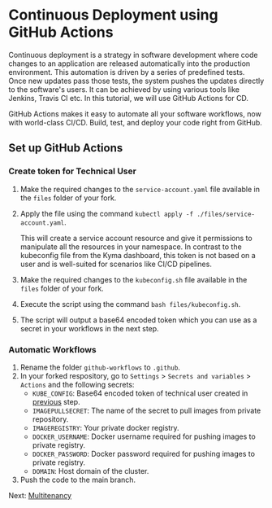 # Continuous Deployment using GitHub Actions

Continuous deployment is a strategy in software development where code changes to an application are released automatically into the production environment. This automation is driven by a series of predefined tests. Once new updates pass those tests, the system pushes the updates directly to the software's users. It can be achieved by using various tools like Jenkins, Travis CI etc. In this tutorial, we will use GitHub Actions for CD.

GitHub Actions makes it easy to automate all your software workflows, now with world-class CI/CD. Build, test, and deploy your code right from GitHub.

## Set up GitHub Actions

### Create token for Technical User

1. Make the required changes to the `service-account.yaml` file available in the `files` folder of your fork.
2. Apply the file using the command `kubectl apply -f ./files/service-account.yaml`.

    This will create a service account resource and give it permissions to manipulate all the resources in your namespace. In contrast to the kubeconfig file from the Kyma dashboard, this token is not based on a user and is well-suited for scenarios like CI/CD pipelines.

3. Make the required changes to the `kubeconfig.sh` file available in the `files` folder of your fork.
4. Execute the script using the command `bash files/kubeconfig.sh`.
5. The script will output a base64 encoded token which you can use as a secret in your workflows in the next step.

### Automatic Workflows

1. Rename the folder `github-workflows` to `.github`.
2. In your forked respository, go to `Settings` > `Secrets and variables` > `Actions` and the following secrets:
    - `KUBE_CONFIG`: Base64 encoded token of technical user created in [previous](#create-token-for-technical-user) step.
    - `IMAGEPULLSECRET`: The name of the secret to pull images from private repository.
    - `IMAGEREGISTRY`: Your private docker registry.
    - `DOCKER_USERNAME`: Docker username required for pushing images to private registry.
    - `DOCKER_PASSWORD`: Docker password required for pushing images to private registry.
    - `DOMAIN`: Host domain of the cluster.
3. Push the code to the main branch.

Next: [Multitenancy](./07-Mulititenancy.md)